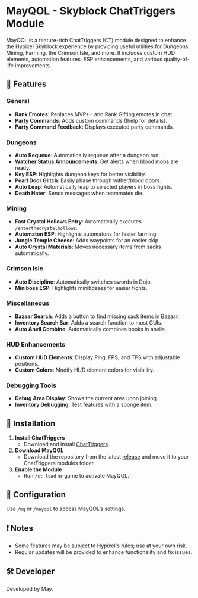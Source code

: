 # MayQOL - Skyblock ChatTriggers Module  

MayQOL is a feature-rich ChatTriggers (CT) module designed to enhance the Hypixel Skyblock experience by providing useful utilities for Dungeons, Mining, Farming, the Crimson Isle, and more. It includes custom HUD elements, automation features, ESP enhancements, and various quality-of-life improvements.

## 📌 Features  

### **General**  
- **Rank Emotes**: Replaces MVP++ and Rank Gifting emotes in chat.  
- **Party Commands**: Adds custom commands (!help for details).  
- **Party Command Feedback**: Displays executed party commands.  

### **Dungeons**  
- **Auto Requeue**: Automatically requeue after a dungeon run.  
- **Watcher Status Announcements**: Get alerts when blood mobs are ready.  
- **Key ESP**: Highlights dungeon keys for better visibility.  
- **Pearl Door Glitch**: Easily phase through wither/blood doors.  
- **Auto Leap**: Automatically leap to selected players in boss fights.  
- **Death Hater**: Sends messages when teammates die.  

### **Mining**  
- **Fast Crystal Hollows Entry**: Automatically executes `/enterthecrystalhollows`.  
- **Automaton ESP**: Highlights automatons for faster farming.  
- **Jungle Temple Cheese**: Adds waypoints for an easier skip.  
- **Auto Crystal Materials**: Moves necessary items from sacks automatically.  

### **Crimson Isle**  
- **Auto Discipline**: Automatically switches swords in Dojo.  
- **Miniboss ESP**: Highlights minibosses for easier fights.  

### **Miscellaneous**  
- **Bazaar Search**: Adds a button to find missing sack items in Bazaar.  
- **Inventory Search Bar**: Adds a search function to most GUIs.  
- **Auto Anvil Combine**: Automatically combines books in anvils.  

### **HUD Enhancements**  
- **Custom HUD Elements**: Display Ping, FPS, and TPS with adjustable positions.  
- **Custom Colors**: Modify HUD element colors for visibility.  

### **Debugging Tools**  
- **Debug Area Display**: Shows the current area upon joining.  
- **Inventory Debugging**: Test features with a sponge item.  

## 🔧 Installation  

1. **Install ChatTriggers**  
   - Download and install [ChatTriggers](https://www.chattriggers.com/).  
2. **Download MayQOL**  
   - Download the repository from the latest [release](https://github.com/MayMinecraft/MayQOL/releases) and move it to your ChatTriggers modules folder.  
3. **Enable the Module**  
   - Run `/ct load` in-game to activate MayQOL.  

## 📜 Configuration  

Use `/mq` or `/mayqol` to access MayQOL’s settings.  

## ❗ Notes  

- Some features may be subject to Hypixel's rules; use at your own risk.  
- Regular updates will be provided to enhance functionality and fix issues.  

## 🛠️ Developer  

Developed by May.


